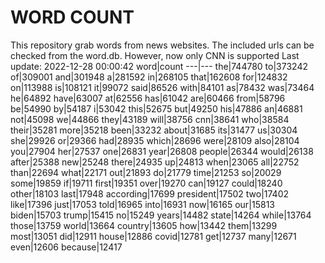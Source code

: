 # WORD COUNT
This repository grab words from news websites. The included urls can be checked from the word.db.
However, now only CNN is supported
Last update: 2022-12-28 00:00:42
word|count
---|---
the|744780
to|373242
of|309001
and|301948
a|281592
in|268105
that|162608
for|124832
on|113988
is|108121
it|99072
said|86526
with|84101
as|78432
was|73464
he|64892
have|63007
at|62556
has|61042
are|60466
from|58796
be|54990
by|54187
i|53042
this|52675
but|49250
his|47886
an|46881
not|45098
we|44866
they|43189
will|38756
cnn|38641
who|38584
their|35281
more|35218
been|33232
about|31685
its|31477
us|30304
she|29926
or|29366
had|28935
which|28696
were|28109
also|28104
you|27904
her|27537
one|26831
year|26808
people|26344
would|26138
after|25388
new|25248
there|24935
up|24813
when|23065
all|22752
than|22694
what|22171
out|21893
do|21779
time|21253
so|20029
some|19859
if|19711
first|19351
over|19270
can|19127
could|18240
other|18103
last|17948
according|17699
president|17502
two|17402
like|17396
just|17053
told|16965
into|16931
now|16165
our|15813
biden|15703
trump|15415
no|15249
years|14482
state|14264
while|13764
those|13759
world|13664
country|13605
how|13442
them|13299
most|13051
did|12911
house|12886
covid|12781
get|12737
many|12671
even|12606
because|12417
